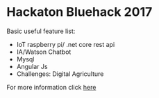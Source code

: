 # Hackaton Bluehack 2017

Basic useful feature list:

 * IoT raspberry pi/ .net core rest api
 * IA/Watson Chatbot 
 * Mysql
 * Angular Js
 * Challenges: Digital Agriculture


For more information click [here](https://www.blueopen.org/bluehacksp)
